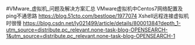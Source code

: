 #VMware_虚拟机_问题及解决方案汇总
VMware虚拟机中Centos7网络配置及ping不通思路
https://blog.51cto.com/bestlope/1977074
Xshell远程连接虚拟机时很慢
https://blog.csdn.net/ly021499/article/details/80001384?depth_1-utm_source=distribute.pc_relevant.none-task-blog-OPENSEARCH-1&utm_source=distribute.pc_relevant.none-task-blog-OPENSEARCH-1